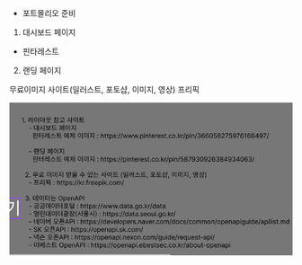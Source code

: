 - 포트몰리오 준비


1. 대시보드 페이지
  - 핀타레스트

2. 랜딩 페이지


무료이미지 사이트(일러스트, 포토샵, 이미지, 영상)
프리픽

![alt text](./img/image-6.png)